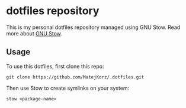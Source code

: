 # dotfiles repository

This is my personal dotfiles repository managed using GNU Stow. Read more about [GNU Stow](https://www.gnu.org/software/stow/).


## Usage

To use this dotfiles, first clone this repo:
```
git clone https://github.com/MatejKorz/.dotfiles.git
```
Then use Stow to create symlinks on your system:
```
stow <package-name>
```
